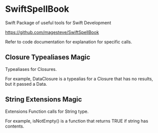# SwiftSpellBook

Swift Package of useful tools for Swift Development

https://github.com/magesteve/SwiftSpellBook

Refer to code documentation for explanation for specific calls.

## Closure Typealiases Magic

Typealiases for Closures. 

For example, DataClosure is a  typealias for a Closure that has no results, but it passed a Data.

## String Extensions Magic

Extensions Function calls for String type.

For example, isNotEmpty() is a function that returns TRUE if string has contents.
